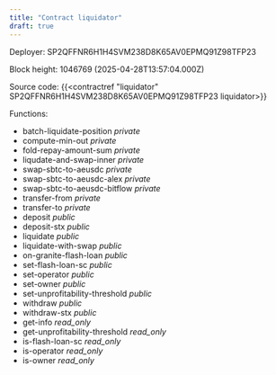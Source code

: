 ```yaml
---
title: "Contract liquidator"
draft: true
---
```

Deployer: SP2QFFNR6H1H4SVM238D8K65AV0EPMQ91Z98TFP23


 



Block height: 1046769 (2025-04-28T13:57:04.000Z)

Source code: {{<contractref "liquidator" SP2QFFNR6H1H4SVM238D8K65AV0EPMQ91Z98TFP23 liquidator>}}

Functions:

* batch-liquidate-position _private_
* compute-min-out _private_
* fold-repay-amount-sum _private_
* liqudate-and-swap-inner _private_
* swap-sbtc-to-aeusdc _private_
* swap-sbtc-to-aeusdc-alex _private_
* swap-sbtc-to-aeusdc-bitflow _private_
* transfer-from _private_
* transfer-to _private_
* deposit _public_
* deposit-stx _public_
* liquidate _public_
* liquidate-with-swap _public_
* on-granite-flash-loan _public_
* set-flash-loan-sc _public_
* set-operator _public_
* set-owner _public_
* set-unprofitability-threshold _public_
* withdraw _public_
* withdraw-stx _public_
* get-info _read_only_
* get-unprofitability-threshold _read_only_
* is-flash-loan-sc _read_only_
* is-operator _read_only_
* is-owner _read_only_
